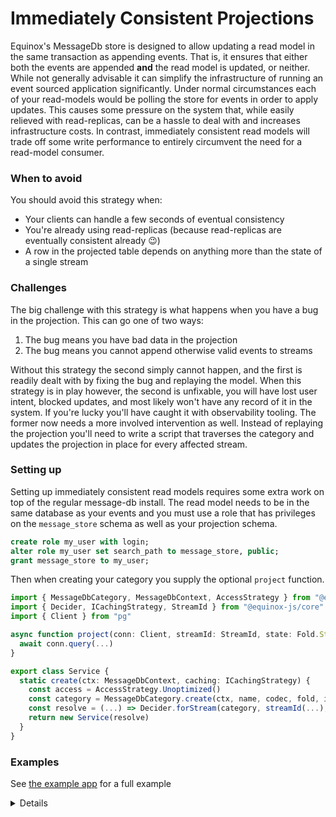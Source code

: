 # Immediately Consistent Projections

Equinox's MessageDb store is designed to allow updating a read model in the
same transaction as appending events. That is, it ensures that either both the
events are appended **and** the read model is updated, or neither. While not
generally advisable it can simplify the infrastructure of running an event
sourced application significantly. Under normal circumstances each of your
read-models would be polling the store for events in order to apply updates.
This causes some pressure on the system that, while easily relieved with
read-replicas, can be a hassle to deal with and increases infrastructure costs.
In contrast, immediately consistent read models will trade off some write
performance to entirely circumvent the need for a read-model consumer.

### When to avoid

You should avoid this strategy when:

- Your clients can handle a few seconds of eventual consistency
- You're already using read-replicas (because read-replicas are eventually
  consistent already 😉)
- A row in the projected table depends on anything more than the state of a
  single stream

### Challenges

The big challenge with this strategy is what happens when you have a bug in the
projection. This can go one of two ways:

1. The bug means you have bad data in the projection
2. The bug means you cannot append otherwise valid events to streams

Without this strategy the second simply cannot happen, and the first is readily
dealt with by fixing the bug and replaying the model. When this strategy is in
play however, the second is unfixable, you will have lost user intent, blocked
updates, and most likely won't have any record of it in the system. If you're
lucky you'll have caught it with observability tooling. The former now needs a
more involved intervention as well. Instead of replaying the projection you'll
need to write a script that traverses the category and updates the projection in
place for every affected stream. 

### Setting up

Setting up immediately consistent read models requires some extra work on top of
the regular message-db install. The read model needs to be in the same database
as your events and you must use a role that has privileges on the
`message_store` schema as well as your projection schema.

```sql
create role my_user with login;
alter role my_user set search_path to message_store, public;
grant message_store to my_user;
```

Then when creating your category you supply the optional `project` function.

```ts
import { MessageDbCategory, MessageDbContext, AccessStrategy } from "@equinox-js/message-db"
import { Decider, ICachingStrategy, StreamId } from "@equinox-js/core"
import { Client } from "pg"

async function project(conn: Client, streamId: StreamId, state: Fold.State) {
  await conn.query(...)
}

export class Service {
  static create(ctx: MessageDbContext, caching: ICachingStrategy) {
    const access = AccessStrategy.Unoptimized()
    const category = MessageDbCategory.create(ctx, name, codec, fold, initial, caching, access, project)
    const resolve = (...) => Decider.forStream(category, streamId(...), null)
    return new Service(resolve)
  }
}
```

### Examples

See [the example app](https://github.com/equinox-project/equinox-js/blob/main/apps/example/src/domain/payer.ts) for a full example

<details>
  <title>Example with `pg-projections`</title>

You'll first create your projection

```ts
// PayerReadModel.ts
import { StreamId } from "@equinox-js/core"
import { Pool, Client } from "pg"
import { PayerId } from "../domain/identifiers.js"
import { Payer } from "../domain/index.js"
import { forEntity, Change, createHandler } from "@equinox-js/projection-pg"

type Payer = { id: PayerId; name: string; email: string }

const { Delete, Upsert } = forEntity<Payer, "id">()

export const projection = { table: "payer", id: ["id"] }

type State = { name: string; email: string } | null

function changes(streamId: StreamId, state: State): Change[] {
  const id = Payer.Stream.decodeId(streamId)
  if (!id) return []
  if (!state) return [Delete({ id })]
  return [Upsert({ id, name: state.name, email: state.email })]
}

const handler = createHandler(projection)
export const project = (client: Client, streamId: StreamId, state: State) =>
  handler(client, changes(streamId, state))
```

And then you'd wire up the access strategy when creating the service

```ts
import { AccessStrategy, MessageDbContext, MessageDbCategory } from "@equinox-js/message-db"
import { ICache, CachingStrategy } from "@equinox-js/core"
import * as PayerReadModel from "../read-models/PayerReadModel.js"

class Service {
  // ...

  static create(ctx: MessageDbContext, cache: ICache) {
    const caching = CachingStrategy.Cache(cache)
    const access = AccessStrategy.LatestKnownEvent()
    return MessageDbCategory.create(..., access, caching, PayerReadModel.project)
  }
}
```
